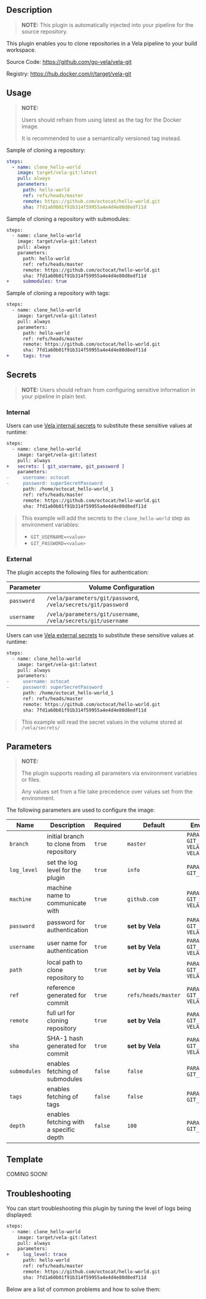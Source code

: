 ## Description

> **NOTE:** This plugin is automatically injected into your pipeline for the source repository.

This plugin enables you to clone repositories in a Vela pipeline to your build workspace.

Source Code: https://github.com/go-vela/vela-git

Registry: https://hub.docker.com/r/target/vela-git

## Usage

> **NOTE:**
>
> Users should refrain from using latest as the tag for the Docker image.
>
> It is recommended to use a semantically versioned tag instead.

Sample of cloning a repository:

```yaml
steps:
  - name: clone_hello-world
    image: target/vela-git:latest
    pull: always
    parameters:
      path: hello-world
      ref: refs/heads/master
      remote: https://github.com/octocat/hello-world.git
      sha: 7fd1a60b01f91b314f59955a4e4d4e80d8edf11d
```

Sample of cloning a repository with submodules:

```diff
steps:
  - name: clone_hello-world
    image: target/vela-git:latest
    pull: always
    parameters:
      path: hello-world
      ref: refs/heads/master
      remote: https://github.com/octocat/hello-world.git
      sha: 7fd1a60b01f91b314f59955a4e4d4e80d8edf11d
+     submodules: true
```

Sample of cloning a repository with tags:

```diff
steps:
  - name: clone_hello-world
    image: target/vela-git:latest
    pull: always
    parameters:
      path: hello-world
      ref: refs/heads/master
      remote: https://github.com/octocat/hello-world.git
      sha: 7fd1a60b01f91b314f59955a4e4d4e80d8edf11d
+     tags: true
```

## Secrets

> **NOTE:** Users should refrain from configuring sensitive information in your pipeline in plain text.

### Internal

Users can use [Vela internal secrets](https://go-vela.github.io/docs/tour/secrets/) to substitute these sensitive values at runtime:

```diff
steps:
  - name: clone_hello-world
    image: target/vela-git:latest
    pull: always
+   secrets: [ git_username, git_password ]
    parameters:
-     username: octocat
-     password: superSecretPassword
      path: /home/octocat_hello-world_1
      ref: refs/heads/master
      remote: https://github.com/octocat/hello-world.git
      sha: 7fd1a60b01f91b314f59955a4e4d4e80d8edf11d
```

> This example will add the secrets to the `clone_hello-world` step as environment variables:
>
> * `GIT_USERNAME=<value>`
> * `GIT_PASSWORD=<value>`

### External

The plugin accepts the following files for authentication:

| Parameter  | Volume Configuration                                          |
| ---------- | ------------------------------------------------------------- |
| `password` | `/vela/parameters/git/password`, `/vela/secrets/git/password` |
| `username` | `/vela/parameters/git/username`, `/vela/secrets/git/username` |

Users can use [Vela external secrets](https://go-vela.github.io/docs/concepts/pipeline/secrets/origin/) to substitute these sensitive values at runtime:

```diff
steps:
  - name: clone_hello-world
    image: target/vela-git:latest
    pull: always
    parameters:
-     username: octocat
-     password: superSecretPassword
      path: /home/octocat_hello-world_1
      ref: refs/heads/master
      remote: https://github.com/octocat/hello-world.git
      sha: 7fd1a60b01f91b314f59955a4e4d4e80d8edf11d
```

> This example will read the secret values in the volume stored at `/vela/secrets/`

## Parameters

> **NOTE:**
>
> The plugin supports reading all parameters via environment variables or files.
>
> Any values set from a file take precedence over values set from the environment.

The following parameters are used to configure the image:

| Name         | Description                             | Required | Default             | Environment Variables                                                                   |
|--------------|-----------------------------------------| -------- |---------------------|-----------------------------------------------------------------------------------------|
| `branch`     | initial branch to clone from repository | `true`   | `master`            | `PARAMETER_BRANCH`<br>`GIT_BRANCH`<br>`VELA_PULL_REQUEST_SOURCE`<br>`VELA_BUILD_BRANCH` |
| `log_level`  | set the log level for the plugin        | `true`   | `info`              | `PARAMETER_LOG_LEVEL`<br>`GIT_LOG_LEVEL`                                                |
| `machine`    | machine name to communicate with        | `true`   | `github.com`        | `PARAMETER_MACHINE`<br>`GIT_MACHINE`<br>`VELA_NETRC_MACHINE`                            |
| `password`   | password for authentication             | `true`   | **set by Vela**     | `PARAMETER_PASSWORD`<br>`GIT_PASSWORD`<br>`VELA_NETRC_PASSWORD`                         |
| `username`   | user name for authentication            | `true`   | **set by Vela**     | `PARAMETER_USERNAME`<br>`GIT_USERNAME`<br>`VELA_NETRC_USERNAME`                         |
| `path`       | local path to clone repository to       | `true`   | **set by Vela**     | `PARAMETER_PATH`<br>`GIT_PATH`<br>`VELA_BUILD_WORKSPACE`                                |
| `ref`        | reference generated for commit          | `true`   | `refs/heads/master` | `PARAMETER_REF`<br>`GIT_REF`<br>`VELA_BUILD_REF`                                        |
| `remote`     | full url for cloning repository         | `true`   | **set by Vela**     | `PARAMETER_REMOTE`<br>`GIT_REMOTE`<br>`VELA_REPO_CLONE`                                 |
| `sha`        | SHA-1 hash generated for commit         | `true`   | **set by Vela**     | `PARAMETER_SHA`<br>`GIT_SHA`<br>`VELA_BUILD_COMMIT`                                     |
| `submodules` | enables fetching of submodules          | `false`  | `false`             | `PARAMETER_SUBMODULES`<br>`GIT_SUBMODULES`                                              |
| `tags`       | enables fetching of tags                | `false`  | `false`             | `PARAMETER_TAGS`<br>`GIT_TAGS`                                                          |
| `depth`      | enables fetching with a specific depth  | `false`  | `100`               | `PARAMETER_DEPTH`<br>`GIT_DEPTH`                                                        |

## Template

COMING SOON!

## Troubleshooting

You can start troubleshooting this plugin by tuning the level of logs being displayed:

```diff
steps:
  - name: clone_hello-world
    image: target/vela-git:latest
    pull: always
    parameters:
+     log_level: trace
      path: hello-world
      ref: refs/heads/master
      remote: https://github.com/octocat/hello-world.git
      sha: 7fd1a60b01f91b314f59955a4e4d4e80d8edf11d
```

Below are a list of common problems and how to solve them: